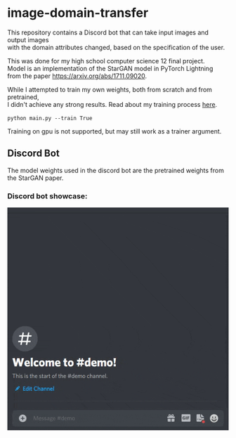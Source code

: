 # image-domain-transfer
This repository contains a Discord bot that can take input images and output images\
with the domain attributes changed, based on the specification of the user.

This was done for my high school computer science 12 final project.\
Model is an implementation of the StarGAN model in PyTorch Lightning\
from the paper https://arxiv.org/abs/1711.09020.

While I attempted to train my own weights, both from scratch and from pretrained,\
I didn't achieve any strong results. Read about my training process [here](https://wandb.ai/stevan-zhuang/Image%20Domain%20Transfer%20GAN/reports/Computer-Science-12-Final-Project-StarGAN-Training--Vmlldzo1NTQ2MzY?accessToken=8x8r4lqay36gg8zmlz9zgd1k0awrx7lix0okl78re04wwvpadhn8d1trbi4za1a0).
```
python main.py --train True
```
Training on gpu is not supported, but may still work as a trainer argument.

## Discord Bot
The model weights used in the discord bot are the pretrained weights from the StarGAN paper.

### Discord bot showcase:
![](https://github.com/Stevan-Zhuang/image-domain-transfer/blob/main/showcase/discord_bot.gif)
